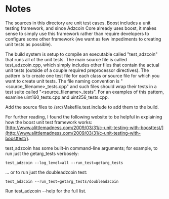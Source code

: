 # Notes
The sources in this directory are unit test cases.  Boost includes a
unit testing framework, and since Adzcoin Core already uses boost, it makes
sense to simply use this framework rather than require developers to
configure some other framework (we want as few impediments to creating
unit tests as possible).

The build system is setup to compile an executable called "test_adzcoin"
that runs all of the unit tests.  The main source file is called
test_adzcoin.cpp, which simply includes other files that contain the
actual unit tests (outside of a couple required preprocessor
directives).  The pattern is to create one test file for each class or
source file for which you want to create unit tests.  The file naming
convention is "<source_filename>_tests.cpp" and such files should wrap
their tests in a test suite called "<source_filename>_tests".  For an
examples of this pattern, examine uint160_tests.cpp and
uint256_tests.cpp.

Add the source files to /src/Makefile.test.include to add them to the build.

For further reading, I found the following website to be helpful in
explaining how the boost unit test framework works:
[http://www.alittlemadness.com/2009/03/31/c-unit-testing-with-boosttest/](http://www.alittlemadness.com/2009/03/31/c-unit-testing-with-boosttest/).

test_adzcoin has some built-in command-line arguments; for
example, to run just the getarg_tests verbosely:

    test_adzcoin --log_level=all --run_test=getarg_tests

... or to run just the doubleadzcoin test:

    test_adzcoin --run_test=getarg_tests/doubleadzcoin

Run  test_adzcoin --help   for the full list.

